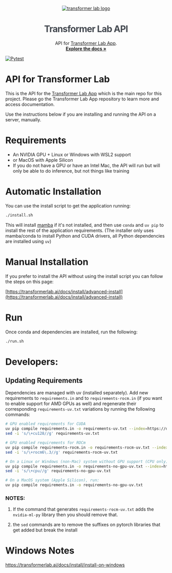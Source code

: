 <!-- PROJECT LOGO -->
<br />
<div align="center">
  <a href="https://transformerlab.ai"><picture>
    <source media="(prefers-color-scheme: dark)" srcset="https://raw.githubusercontent.com/transformerlab/transformerlab-app/refs/heads/main/assets/Transformer-Lab_Logo_Reverse.svg">
    <source media="(prefers-color-scheme: light)" srcset="https://raw.githubusercontent.com/transformerlab/transformerlab-app/refs/heads/main/assets/Transformer-Lab_Logo.svg">
    <img alt="transformer lab logo" src="https://raw.githubusercontent.com/transformerlab/transformerlab-app/refs/heads/main/assets/Transformer-Lab_Logo.svg" style="max-width: 650px">
  </picture></a>

  <h1 align="center" style="color: rgb(68, 73, 80); letter-spacing: -1px">Transformer Lab API</h1>

  <p align="center">
    API for <a href="http://github.com/transformerlab/transformerlab-app">Transformer Lab App</a>.
    <br />
    <a href="https://transformerlab.ai/docs/intro"><strong>Explore the docs »</strong></a>
  </p>
</div>

[![Pytest](https://github.com/transformerlab/transformerlab-api/actions/workflows/pytest.yml/badge.svg)](https://github.com/transformerlab/transformerlab-api/actions/workflows/pytest.yml)

# API for Transformer Lab

This is the API for the [Transformer Lab App](https://github.com/transformerlab/transformerlab-app) which is the main repo for this project. Please go the Transformer Lab App repository to learn more and access documentation.

Use the instructions below if you are installing and running the API on a server, manually.

# Requirements

- An NVIDIA GPU + Linux or Windows with WSL2 support
- or MacOS with Apple Silicon
- If you do not have a GPU or have an Intel Mac, the API will run but will only be able to do inference, but not things like training

# Automatic Installation

You can use the install script to get the application running:

```bash
./install.sh
```

This will install [mamba](https://mamba.readthedocs.io/en/latest/user_guide/mamba.html#mamba) if it's not installed, and then use `conda` and `uv pip` to install the rest of the application requirements. (The installer only uses mamba/conda to install Python and CUDA drivers, all Python dependencies are installed using `uv`)

# Manual Installation

If you prefer to install the API without using the install script you can follow the steps on this page:

[https://transformerlab.ai/docs/install/advanced-install](https://transformerlab.ai/docs/install/advanced-install)

# Run

Once conda and dependencies are installed, run the following:

```bash
./run.sh
```

# Developers:

## Updating Requirements

Dependencies are managed with uv (installed separately). Add new requirements to `requirements.in` and to `requirements-rocm.in` (if you want to enable support for AMD GPUs as well) and regenerate their corresponding `requirements-uv.txt` variations by running the following commands:

```bash
# GPU enabled requirements for CUDA
uv pip compile requirements.in -o requirements-uv.txt --index=https://download.pytorch.org/whl/cu128
sed -i 's/\+cu128//g' requirements-uv.txt

# GPU enabled requirements for ROCm
uv pip compile requirements-rocm.in -o requirements-rocm-uv.txt --index=https://download.pytorch.org/whl/rocm6.3
sed -i 's/\+rocm6\.3//g' requirements-rocm-uv.txt

# On a Linux or Windows (non-Mac) system without GPU support (CPU only), run:
uv pip compile requirements.in -o requirements-no-gpu-uv.txt --index=https://download.pytorch.org/whl/cpu
sed -i 's/\+cpu//g' requirements-no-gpu-uv.txt

# On a MacOS system (Apple Silicon), run:
uv pip compile requirements.in -o requirements-no-gpu-uv.txt
```

### NOTES:

1. If the command that generates `requirements-rocm-uv.txt` adds the `nvidia-ml-py` library then you should remove that.

2. the `sed` commands are to remove the suffixes on pytorch libraries that get added but break the install

# Windows Notes

https://transformerlab.ai/docs/install/install-on-windows
